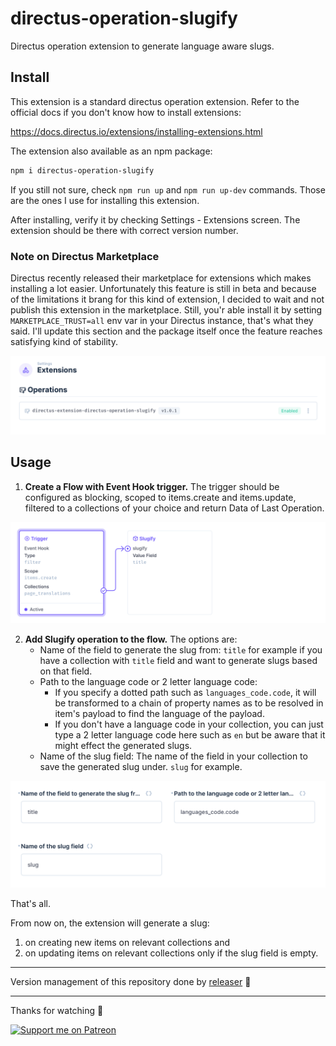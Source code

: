 # directus-operation-slugify
Directus operation extension to generate language aware slugs.

## Install
This extension is a standard directus operation extension. Refer to the official docs if you don't know how to install extensions:

https://docs.directus.io/extensions/installing-extensions.html

The extension also available as an npm package:
```sh
npm i directus-operation-slugify
```

If you still not sure, check `npm run up` and `npm run up-dev` commands. Those are the ones I use for installing this extension.

After installing, verify it by checking Settings - Extensions screen. The extension should be there with correct version number.

### Note on Directus Marketplace
Directus recently released their marketplace for extensions which makes installing a lot easier. Unfortunately this feature is still in beta and because of the limitations it brang for this kind of extension, I decided to wait and not publish this extension in the marketplace. Still, you'r able install it by setting `MARKETPLACE_TRUST=all` env var in your Directus instance, that's what they said. I'll update this section and the package itself once the feature reaches satisfying kind of stability.

![Directus Operation Slugify Verify Installation](media/verify.png?raw=true)

## Usage
1. **Create a Flow with Event Hook trigger.** The trigger should be configured as blocking, scoped to items.create and items.update, filtered to a collections of your choice and return Data of Last Operation.

![Directus Operation Slugify Setup](media/flow.png?raw=true)

2. **Add Slugify operation to the flow.** The options are:
   - Name of the field to generate the slug from: `title` for example if you have a collection with `title` field and want to generate slugs based on that field.
   - Path to the language code or 2 letter language code:
     - If you specify a dotted path such as `languages_code.code`, it will be transformed to a chain of property names as to be resolved in item's payload to find the language of the payload.
     - If you don't have a language code in your collection, you can just type a 2 letter language code here such as `en` but be aware that it might effect the generated slugs.
   - Name of the slug field: The name of the field in your collection to save the generated slug under. `slug` for example.

![Directus Operation Slugify Setup](media/options.png?raw=true)

That's all.

From now on, the extension will generate a slug:
1. on creating new items on relevant collections and
2. on updating items on relevant collections only if the slug field is empty.

---

Version management of this repository done by [releaser](https://github.com/muratgozel/node-releaser) 🚀

---

Thanks for watching 🐬

[![Support me on Patreon](https://cdn.muratgozel.com.tr/support-me-on-patreon.v1.png)](https://patreon.com/muratgozel?utm_medium=organic&utm_source=github_repo&utm_campaign=github&utm_content=join_link)
